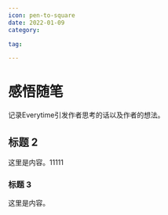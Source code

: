 ```yaml
---
icon: pen-to-square
date: 2022-01-09
category:

tag:

---
```


# 感悟随笔
记录Everytime引发作者思考的话以及作者的想法。
## 标题 2

这里是内容。11111


### 标题 3

这里是内容。
